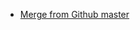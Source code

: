 - [Merge from Github master](https://github.com/wagnerhsu/sample-Abp.VNext.Hello/compare/master...wjkhappy14:master)